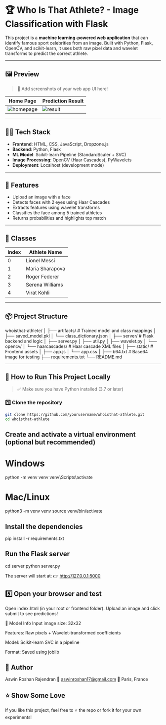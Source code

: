 # 🏆 Who Is That Athlete? - Image Classification with Flask

This project is a **machine learning-powered web application** that can identify famous sport celebrities from an image. Built with Python, Flask, OpenCV, and scikit-learn, it uses both raw pixel data and wavelet transforms to predict the correct athlete.

---

## 🖼️ Preview

> 📸 Add screenshots of your web app UI here!

| Home Page               | Prediction Result             |
|------------------------|-------------------------------|
| ![homepage](screenshots/home.png) | ![result](screenshots/result.png) |

---

## 👨‍💻 Tech Stack

- **Frontend**: HTML, CSS, JavaScript, Dropzone.js  
- **Backend**: Python, Flask  
- **ML Model**: Scikit-learn Pipeline (StandardScaler + SVC)  
- **Image Processing**: OpenCV (Haar Cascades), PyWavelets  
- **Deployment**: Localhost (development mode)  

---

## 🚀 Features

- Upload an image with a face  
- Detects faces with 2 eyes using Haar Cascades  
- Extracts features using wavelet transforms  
- Classifies the face among 5 trained athletes  
- Returns probabilities and highlights top match  

---

## 🎯 Classes

| Index | Athlete Name      |
|-------|--------------------|
| 0     | Lionel Messi       |
| 1     | Maria Sharapova    |
| 2     | Roger Federer      |
| 3     | Serena Williams    |
| 4     | Virat Kohli        |

---

## 📦 Project Structure
whoisthat-athlete/
│
├── artifacts/                # Trained model and class mappings
│   ├── saved_model.pkl
│   └── class_dictionary.json
│
├── server/                   # Flask backend and logic
│   ├── server.py
│   ├── util.py
│   ├── wavelet.py
│   └── opencv/
│       └── haarcascades/     # Haar cascade XML files
│
├── static/                   # Frontend assets
│   ├── app.js
│   └── app.css
│
├── b64.txt                   # Base64 image for testing
├── requirements.txt
└── README.md



---

## 🧪 How to Run This Project Locally

> ✅ Make sure you have Python installed (3.7 or later)

### 1️⃣ Clone the repository

```bash
git clone https://github.com/yourusername/whoisthat-athlete.git
cd whoisthat-athlete
```

## Create and activate a virtual environment (optional but recommended)
# Windows
python -m venv venv
venv\Scripts\activate

# Mac/Linux
python3 -m venv venv
source venv/bin/activate

##  Install the dependencies
pip install -r requirements.txt

## Run the Flask server
cd server
python server.py

The server will start at:
👉 http://127.0.0.1:5000

## 5️⃣ Open your browser and test
Open index.html (in your root or frontend folder).
Upload an image and click submit to see predictions!


🧠 Model Info
Input image size: 32x32

Features: Raw pixels + Wavelet-transformed coefficients

Model: Scikit-learn SVC in a pipeline

Format: Saved using joblib


## 🙌 Author
Aswin Roshan Rajendran
📧 aswinroshan17@gmail.com
📍 Paris, France

## ⭐️ Show Some Love
If you like this project, feel free to ⭐️ the repo or fork it for your own experiments!


